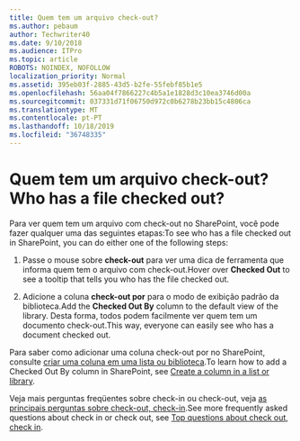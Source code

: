 ```yaml
---
title: Quem tem um arquivo check-out?
ms.author: pebaum
author: Techwriter40
ms.date: 9/10/2018
ms.audience: ITPro
ms.topic: article
ROBOTS: NOINDEX, NOFOLLOW
localization_priority: Normal
ms.assetid: 395eb03f-2885-43d5-b2fe-55febf85b1e5
ms.openlocfilehash: 56aa04f7866227c4b5a1e1828d3c10ea3746d00a
ms.sourcegitcommit: 037331d71f06750d972c0b6278b23bb15c4806ca
ms.translationtype: MT
ms.contentlocale: pt-PT
ms.lasthandoff: 10/18/2019
ms.locfileid: "36748335"
---
```

# <a name="who-has-a-file-checked-out"></a><span data-ttu-id="8d063-102">Quem tem um arquivo check-out?</span><span class="sxs-lookup"><span data-stu-id="8d063-102">Who has a file checked out?</span></span>

<span data-ttu-id="8d063-103">Para ver quem tem um arquivo com check-out no SharePoint, você pode fazer qualquer uma das seguintes etapas:</span><span class="sxs-lookup"><span data-stu-id="8d063-103">To see who has a file checked out in SharePoint, you can do either one of the following steps:</span></span>
  
1. <span data-ttu-id="8d063-104">Passe o mouse sobre **check-out** para ver uma dica de ferramenta que informa quem tem o arquivo com check-out.</span><span class="sxs-lookup"><span data-stu-id="8d063-104">Hover over **Checked Out** to see a tooltip that tells you who has the file checked out.</span></span> 
    
2. <span data-ttu-id="8d063-105">Adicione a coluna **check-out por** para o modo de exibição padrão da biblioteca.</span><span class="sxs-lookup"><span data-stu-id="8d063-105">Add the **Checked Out By** column to the default view of the library.</span></span> <span data-ttu-id="8d063-106">Desta forma, todos podem facilmente ver quem tem um documento check-out.</span><span class="sxs-lookup"><span data-stu-id="8d063-106">This way, everyone can easily see who has a document checked out.</span></span> 
    
<span data-ttu-id="8d063-107">Para saber como adicionar uma coluna check-out por no SharePoint, consulte [criar uma coluna em uma lista ou biblioteca](https://go.microsoft.com/fwlink/?linkid=2019591).</span><span class="sxs-lookup"><span data-stu-id="8d063-107">To learn how to add a Checked Out By column in SharePoint, see [Create a column in a list or library](https://go.microsoft.com/fwlink/?linkid=2019591).</span></span> 
  
<span data-ttu-id="8d063-108">Veja mais perguntas freqüentes sobre check-in ou check-out, veja [as principais perguntas sobre check-out, check-in](https://go.microsoft.com/fwlink/?linkid=2018786).</span><span class="sxs-lookup"><span data-stu-id="8d063-108">See more frequently asked questions about check in or check out, see [Top questions about check out, check in](https://go.microsoft.com/fwlink/?linkid=2018786).</span></span>
  

